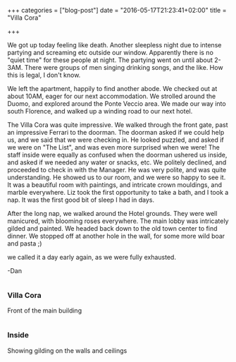 +++
categories = ["blog-post"]
date = "2016-05-17T21:23:41+02:00"
title = "Villa Cora"

+++

We got up today feeling like death. Another sleepless night due to intense partying and screaming etc outside our window. Apparently there is no "quiet time" for these people at night. The partying went on until about 2-3AM. There were groups of men singing drinking songs, and the like. How this is legal, I don't know.

We left the apartment, happily to find another abode. We checked out at about 10AM, eager for our next accommodation. We strolled around the Duomo, and explored around the Ponte Veccio area. We made our way into south Florence, and walked up a winding road to our next hotel.

The Villa Cora was quite impressive. We walked through the front gate, past an impressive Ferrari to the doorman. The doorman asked if we could help us, and we said that we were checking in. He looked puzzled, and asked if we were on "The List", and was even more surprised when we were! The staff inside were equally as confused when the doorman ushered us inside, and asked if we needed any water or snacks, etc.  We politely declined, and proceeded to check in with the Manager. He was very polite, and was quite understanding. He showed us to our room, and we were so happy to see it. It was a beautiful room with paintings, and intricate crown mouldings, and marble everywhere. Liz took the first opportunity to take a bath, and I took a nap. It was the first good bit of sleep I had in days.

After the long nap, we walked around the Hotel grounds. They were well manicured, with blooming roses everywhere. The main lobby was intricately gilded and painted. We headed back down to the old town center to find dinner. We stopped off at another hole in the wall, for some more wild boar and pasta ;)

we called it a day early again, as we were fully exhausted.

-Dan

<div class="row">
  <div class="6u 12u$(xsmall) work-item">
    <a href="http://images.danieltomcej.rocks/villa_cora.jpg" class="image fit thumb" style="outline: 0px;"><img src="http://images.danieltomcej.rocks/thumbs/villa_cora_thumb.jpg" alt="" title=""></a>
      <h3>Villa Cora</h3>
  		<p>Front of the main building</p>
  </div>
  <div class="6u 12u$(xsmall) work-item">
    <a href="http://images.danieltomcej.rocks/villa_cora_inside.jpg" class="image fit thumb" style="outline: 0px;"><img src="http://images.danieltomcej.rocks/thumbs/villa_cora_inside_thumb.jpg" alt="" title=""></a>
      <h3>Inside</h3>
      <p>Showing gilding on the walls and ceilings</p>
  </div>
</div>
